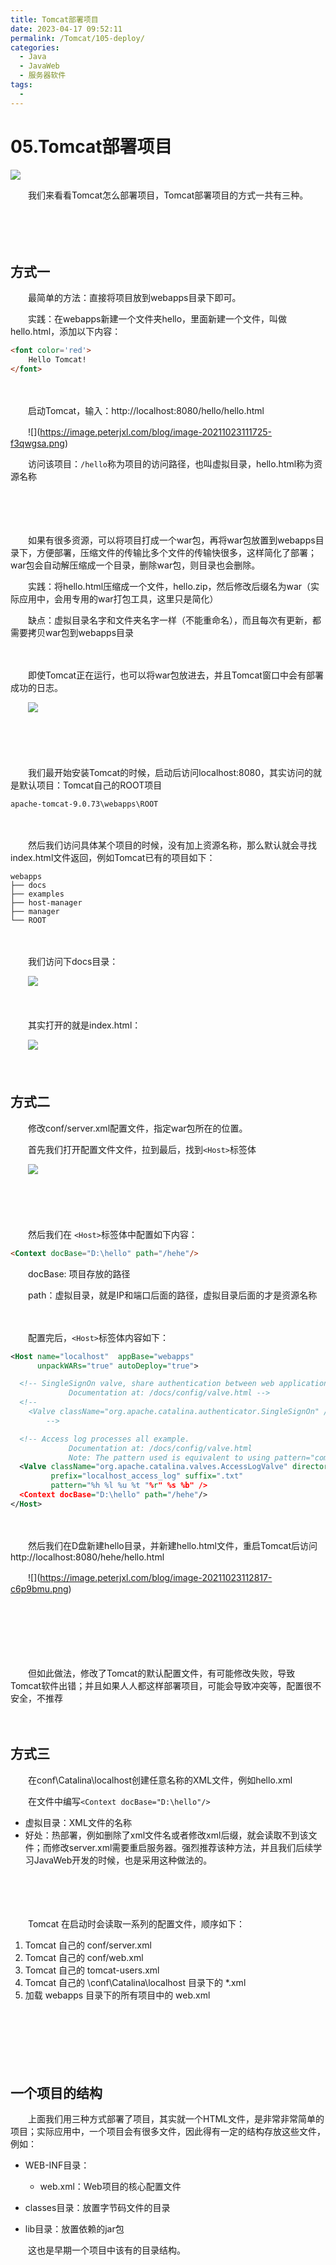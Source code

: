 ```yaml
---
title: Tomcat部署项目
date: 2023-04-17 09:52:11
permalink: /Tomcat/105-deploy/
categories:
  - Java
  - JavaWeb
  - 服务器软件
tags:
  - 
---
```

# 05.Tomcat部署项目

![](https://image.peterjxl.com/blog/259.jpg)


　　我们来看看Tomcat怎么部署项目，Tomcat部署项目的方式一共有三种。

<!-- more -->

　　‍

　　‍

## 方式一

　　最简单的方法：直接将项目放到webapps目录下即可。

　　实践：在webapps新建一个文件夹hello，里面新建一个文件，叫做hello.html，添加以下内容：

```html
<font color='red'>
    Hello Tomcat!
</font>
```

　　‍

　　启动Tomcat，输入：http://localhost:8080/hello/hello.html

　　​![]​(https://image.peterjxl.com/blog/image-20211023111725-f3qwgsa.png)​

　　访问该项目：`/hello`​称为项目的访问路径，也叫虚拟目录，hello.html称为资源名称

　　‍

　　‍

　　如果有很多资源，可以将项目打成一个war包，再将war包放置到webapps目录下，方便部署，压缩文件的传输比多个文件的传输快很多，这样简化了部署；war包会自动解压缩成一个目录，删除war包，则目录也会删除。

　　实践：将hello.html压缩成一个文件，hello.zip，然后修改后缀名为war（实际应用中，会用专用的war打包工具，这里只是简化）

　　缺点：虚拟目录名字和文件夹名字一样（不能重命名），而且每次有更新，都需要拷贝war包到webapps目录

　　‍

　　即使Tomcat正在运行，也可以将war包放进去，并且Tomcat窗口中会有部署成功的日志。

　　​![](https://image.peterjxl.com/blog/image-20230330195404-2sz1wut.png)​

　　‍

　　‍

　　我们最开始安装Tomcat的时候，启动后访问localhost:8080，其实访问的就是默认项目：Tomcat自己的ROOT项目

```
apache-tomcat-9.0.73\webapps\ROOT
```

　　‍

　　然后我们访问具体某个项目的时候，没有加上资源名称，那么默认就会寻找index.html文件返回，例如Tomcat已有的项目如下：

```
webapps
├── docs
├── examples
├── host-manager
├── manager
└── ROOT
```

　　‍

　　我们访问下docs目录：

　　​![](https://image.peterjxl.com/blog/image-20230330203559-2jlz471.png)​

　　‍

　　其实打开的就是index.html：

　　​![](https://image.peterjxl.com/blog/image-20230330203632-i30tvy8.png)​

　　‍

## 方式二

　　修改conf/server.xml配置文件，指定war包所在的位置。

　　首先我们打开配置文件文件，拉到最后，找到`<Host>`​标签体

　　​![](https://image.peterjxl.com/blog/image-20230330195707-9fdp7lc.png)​

　　‍

　　‍

　　然后我们在 `<Host>`​标签体中配置如下内容：

```html
<Context docBase="D:\hello" path="/hehe"/>
```

　　docBase:  项目存放的路径

　　path：虚拟目录，就是IP和端口后面的路径，虚拟目录后面的才是资源名称

　　‍

　　配置完后，`<Host>`​标签体内容如下：

```xml
<Host name="localhost"  appBase="webapps"
      unpackWARs="true" autoDeploy="true">

  <!-- SingleSignOn valve, share authentication between web applications
             Documentation at: /docs/config/valve.html -->
  <!--
    <Valve className="org.apache.catalina.authenticator.SingleSignOn" />
        -->

  <!-- Access log processes all example.
             Documentation at: /docs/config/valve.html
             Note: The pattern used is equivalent to using pattern="common" -->
  <Valve className="org.apache.catalina.valves.AccessLogValve" directory="logs"
         prefix="localhost_access_log" suffix=".txt"
         pattern="%h %l %u %t "%r" %s %b" />
  <Context docBase="D:\hello" path="/hehe"/>
</Host>
```

　　‍

　　然后我们在D盘新建hello目录，并新建hello.html文件，重启Tomcat后访问http://localhost:8080/hehe/hello.html

　　​![]​(https://image.peterjxl.com/blog/image-20211023112817-c6p9bmu.png)​

　　‍

　　‍

　　‍

　　但如此做法，修改了Tomcat的默认配置文件，有可能修改失败，导致Tomcat软件出错；并且如果人人都这样部署项目，可能会导致冲突等，配置很不安全，不推荐

　　‍

## 方式三

　　在conf\Catalina\localhost创建任意名称的XML文件，例如hello.xml

　　在文件中编写`<Context docBase="D:\hello"/>`​

* 虚拟目录：XML文件的名称
* 好处：热部署，例如删除了xml文件名或者修改xml后缀，就会读取不到该文件；而修改server.xml需要重启服务器。强烈推荐该种方法，并且我们后续学习JavaWeb开发的时候，也是采用这种做法的。

　　‍

　　‍

　　Tomcat 在启动时会读取一系列的配置文件，顺序如下：

1. Tomcat 自己的 conf/server.xml
2. Tomcat 自己的 conf/web.xml
3. Tomcat 自己的 tomcat-users.xml
4. Tomcat 自己的 \conf\Catalina\localhost 目录下的 *.xml
5. 加载 webapps 目录下的所有项目中的 web.xml

　　‍

　　‍

　　‍

## 一个项目的结构

　　上面我们用三种方式部署了项目，其实就一个HTML文件，是非常非常简单的项目；实际应用中，一个项目会有很多文件，因此得有一定的结构存放这些文件，例如：

* WEB-INF目录：  

  *  web.xml：Web项目的核心配置文件
* classes目录：放置字节码文件的目录
* lib目录：放置依赖的jar包

　　这也是早期一个项目中该有的目录结构。

　　‍
